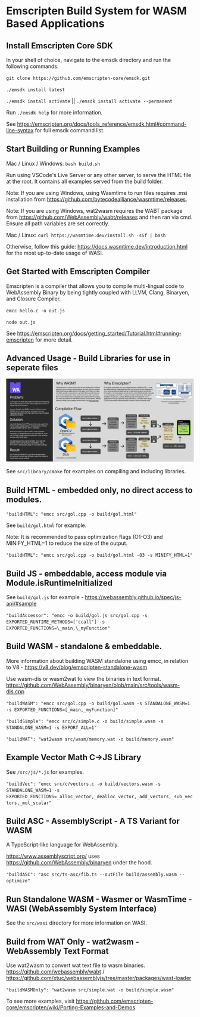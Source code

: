 # Emscripten Build System for WASM Based Applications

## Install Emscripten Core SDK

In your shell of choice, navigate to the emsdk directory and run the following commands:

`git clone https://github.com/emscripten-core/emsdk.git`

`./emsdk install latest`

`./emsdk install activate` || `./emsdk install activate --permanent`

Run `./emsdk help` for more information.

See https://emscripten.org/docs/tools_reference/emsdk.html#command-line-syntax for full emsdk command list.

## Start Building or Running Examples

Mac / Linux / Windows: `bash build.sh`

Run using VSCode's Live Server or any other server, to serve the HTML file at the root. It contains all examples served from the build folder.

Note: If you are using Windows, using Wasmtime to run files requires .msi installation from https://github.com/bytecodealliance/wasmtime/releases.

Note: If you are using Windows, wat2wasm requires the WABT package from https://github.com/WebAssembly/wabt/releases and then ran via cmd. Ensure all path variables are set correctly.

Mac / Linux: `curl https://wasmtime.dev/install.sh -sSf | bash`

Otherwise, follow this guide: https://docs.wasmtime.dev/introduction.html for the most up-to-date usage of WASI.

## Get Started with Emscripten Compiler

Emscripten is a compiler that allows you to compile multi-lingual code to WebAssembly Binary by being tightly coupled with LLVM, Clang, Binaryen, and Closure Compiler.

`emcc hello.c -o out.js`

`node out.js`

See https://emscripten.org/docs/getting_started/Tutorial.html#running-emscripten for more detail.

## Advanced Usage - Build Libraries for use in seperate files

![img](src/library/wasm-track.png)

See `src/library/cmake` for examples on compiling and including libraries.

## Build HTML - embedded only, no direct access to modules.

`"buildHTML": "emcc src/gol.cpp -o build/gol.html"`

See `build/gol.html` for example.

Note: It is recommended to pass optimization flags (O1-O3) and MINIFY_HTML=1 to reduce the size of the output.

`"buildHTML": "emcc src/gol.cpp -o build/gol.html -O3 -s MINIFY_HTML=1"`

## Build JS - embeddable, access module via Module.isRuntimeInitialized

See `build/gol.js` for example - https://webassembly.github.io/spec/js-api/#sample

`"buildAccessor": "emcc -o build/gol.js src/gol.cpp -s EXPORTED_RUNTIME_METHODS=['ccall'] -s EXPORTED_FUNCTIONS=\_main,\_myFunction"`

## Build WASM - standalone & embeddable.

More information about building WASM standalone using emcc, in relation to V8 - https://v8.dev/blog/emscripten-standalone-wasm

Use wasm-dis or wasm2wat to view the binaries in text format. https://github.com/WebAssembly/binaryen/blob/main/src/tools/wasm-dis.cpp

`"buildWASM": "emcc src/gol.cpp -o build/gol.wasm -s STANDALONE_WASM=1 -s EXPORTED_FUNCTIONS=[_main,_myFunction]"`

`"buildSimple": "emcc src/c/simple.c -o build/simple.wasm -s STANDALONE_WASM=1 -s EXPORT_ALL=1"`

`"buildWAT": "wat2wasm src/wasm/memory.wat -o build/memory.wasm"`

## Example Vector Math C->JS Library

See `/src/js/*.js` for examples.

`"buildVec": "emcc src/c/vectors.c -o build/vectors.wasm -s STANDALONE_WASM=1 -s EXPORTED_FUNCTIONS=_alloc_vector,_dealloc_vector,_add_vectors,_sub_vectors,_mul_scalar"`

## Build ASC - AssemblyScript - A TS Variant for WASM

A TypeScript-like language for WebAssembly.

https://www.assemblyscript.org/ uses https://github.com/WebAssembly/binaryen under the hood.

`"buildASC": "asc src/ts-asc/fib.ts --outFile build/assembly.wasm --optimize"`

## Run Standalone WASM - Wasmer or WasmTime - WASI (WebAssembly System Interface)

See the `src/wasi` directory for more information on WASI.

## Build from WAT Only - wat2wasm - WebAssembly Text Format

Use wat2wasm to convert wat text file to wasm binaries. https://github.com/webassembly/wabt / https://github.com/xtuc/webassemblyjs/tree/master/packages/wast-loader

`"buildWASMOnly": "wat2wasm src/simple.wat -o build/simple.wasm"`

To see more examples, visit https://github.com/emscripten-core/emscripten/wiki/Porting-Examples-and-Demos
